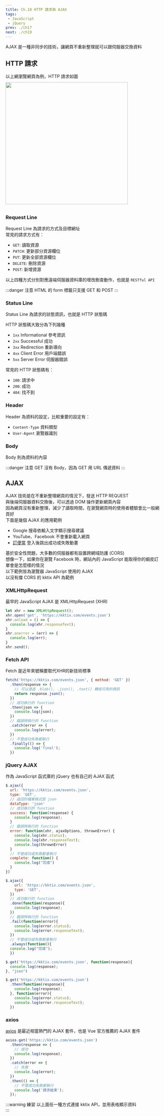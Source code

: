 ```yaml
--- 
title: Ch.18 HTTP 請求與 AJAX
tags:
 - JavaScript
 - jQuery
prev: ./ch17
next: ./ch19
---
```


AJAX 是一種非同步的技術，讓網頁不重新整理就可以跟伺服器交換資料  
<!-- more -->
## HTTP 請求
以上網瀏覽網頁為例，HTTP 請求如圖
<img src="/images/ch18/request.gif" height="400" style="margin: 10px 0;">  

### Request Line
Request Line 為請求的方式及目標網址  
常見的請求方式有：
- `GET`: 讀取資源
- `PATCH`: 更新部分資源欄位
- `PUT`: 更新全部資源欄位
- `DELETE`: 刪除資源
- `POST`: 新增資源

以上四種方式分別對應遠端伺服器資料庫的增改刪查動作，也就是 `RESTful API`  

:::danger 注意
HTML 的 form 標籤只支援 GET 和 POST
:::

### Status Line
Status Line 為請求的狀態資訊，也就是 HTTP 狀態碼  

HTTP 狀態碼大致分為下列幾種  
- `1xx` Informational 參考資訊
- `2xx` Successful 成功
- `3xx` Redirection 重新導向
- `4xx` Client Error 用戶端錯誤
- `5xx` Server Error 伺服器錯誤

常見的 HTTP 狀態碼有：
- `100`: 請求中
- `200`: 成功
- `404`: 找不到

### Header
Header 為資料的設定，比較重要的設定有：  
- `Content-Type` 資料類型
- `User-Agent` 瀏覽器識別

### Body
Body 則為資料的內容  

:::danger 注意
GET 沒有 Body，因為 GET 用 URL 傳遞資料
:::

## AJAX
AJAX 技術是在不重新整理網頁的情況下，發送 HTTP REQUEST  
與後端伺服器資料交換後，可以透過 DOM 操作更新網頁內容  
因為網頁沒有重新整理，減少了讀取時間，在瀏覽網頁時的使用者體驗會比一般網頁好  
下面是幾個 AJAX 的應用範例  

- Google 搜尋依輸入文字顯示搜尋建議
- YouTube、Facebook 不會重新載入網頁
- [訂便當](https://dinbendon.kento520.tw/) 登入後跳出成功或失敗動畫

基於安全性問題，大多數的伺服器都有設置跨網域防護 (CORS)  
想像一下，如果你在瀏覽 Facebook 時，網站內的 JavaScript 能取得你的蝦皮訂單會是怎麼樣的情況  
以下範例皆為瀏覽器 JavaScript 使用的 AJAX  
以沒有擋 CORS 的 kktix API 為範例  

### XMLHttpRequest
最早的 JavaScript AJAX 是 XMLHttpRequest (XHR)
```js
let xhr = new XMLHttpRequest();
xhr.open('get', 'https://kktix.com/events.json')
xhr.onload = () => {
  console.log(xhr.responseText);
}
xhr.onerror = (err) => {
  console.log(err);
}
xhr.send();
```

### Fetch API
Fetch 是近年來號稱要取代XHR的新技術標準
```js
fetch('https://kktix.com/events.json', { method: 'GET' })
  .then(response => {
    // 可以透過 .blob(), .json(), .text() 轉成可用的資訊
    return response.json();
  })
  // 成功執行的 function
  .then(json => {
    console.log(json);
  })
  // 錯誤時執行的 function
  .catch(error => {
    console.log(error);
  })
  // 不管成功失敗都執行
  .finally(() => {
    console.log('final');
  })     
```

### jQuery AJAX
作為 JavaScript 函式庫的 jQuery 也有自己的 AJAX 函式
```js
$.ajax({
  url: 'https://kktix.com/events.json',
  type: 'GET',
  // 返回的檔案格式是 json
  dataType: 'json'
  // 成功執行的 function
  success: function(response) {
    console.log(response);
  }
  // 錯誤時執行的 function
  error: function(xhr, ajaxOptions, thrownError) {
    console.log(xhr.status);
    console.log(xhr.responseText);
    console.log(thrownError)
  }
  // 不管成功或失敗都會執行
  complete: function() {
    console.log("完成")
  }
})

$.ajax({
    url: 'https://kktix.com/events.json',
    type: 'GET',
  })
  // 成功執行的 function
  .done(function(response){
    console.log(response);
  })
  // 錯誤時執行的 function
  .fail(function(error){
    console.log(error.status);
    console.log(error.responseText);
  })
  // 不管成功或失敗都會執行
  .always(function(){
  console.log("完成");
  })

$.get('https://kktix.com/events.json', function(response){
  console.log(response);
}, "json")

$.get('https://kktix.com/events.json')
  .then(function(response){
    console.log(response);
  }, function(error){
    console.log(error.status);
    console.log(error.responseText);
  })
```

### axios
[axios](https://github.com/axios/axios) 是最近相當熱門的 AJAX 套件，也是 Vue 官方推薦的 AJAX 套件  
```js
axios.get('https://kktix.com/events.json')
  .then(response => {
    // 成功
    console.log(response);
  })
  .catch(error => {
    // 失敗
    console.log(error);
  })
  .then(() => {
    // 不管成功失敗都執行
    console.log('請求結束');
  });
```

:::warning 練習
以上面任一種方式連接 kktix API，並用表格顯示資料  
:::